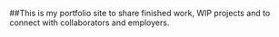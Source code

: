 ##This is my portfolio site to share finished work, WIP projects and to connect with collaborators and employers.

